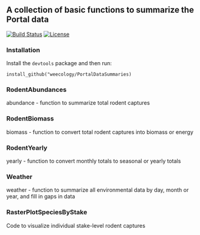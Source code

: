 ## A collection of basic functions to summarize the Portal data

[![Build Status](https://travis-ci.org/weecology/PortalDataSummaries.svg?branch=master)](https://travis-ci.org/weecology/PortalDataSummaries)
[![License](http://img.shields.io/badge/license-MIT-blue.svg)](https://raw.githubusercontent.com/weecology/PortalDataSummaries/master/LICENSE)

### Installation

Install the `devtools` package and then run:

```
install_github("weecology/PortalDataSummaries)
```

### RodentAbundances 

abundance - function to summarize total rodent captures 

### RodentBiomass

biomass - function to convert total rodent captures into biomass or energy

### RodentYearly

yearly - function to convert monthly totals to seasonal or yearly totals 

### Weather

weather - function to summarize all environmental data by day, month or year, and fill in gaps in data

### RasterPlotSpeciesByStake

Code to visualize individual stake-level rodent captures
